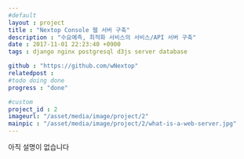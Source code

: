 ```yaml
---
#default
layout : project
title : "Nextop Console 웹 서버 구축"
description : "수요예측, 최적화 서비스의 서비스/API 서버 구축"
date : 2017-11-01 22:23:40 +0900
tags : django nginx postgresql d3js server database

github : "https://github.com/wNextop"
relatedpost :
#todo doing done
progress : "done"

#custom
project_id : 2
imageurl: "/asset/media/image/project/2"
mainpic : "/asset/media/image/project/2/what-is-a-web-server.jpg"
---
```


아직 설명이 없습니다

